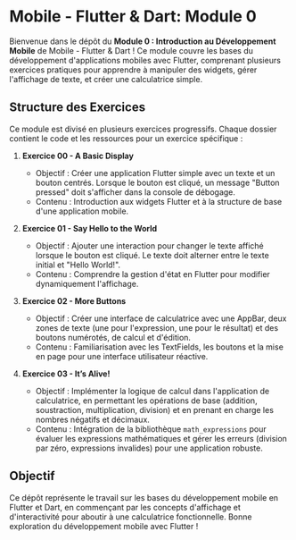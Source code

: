 # Mobile - Flutter & Dart: Module 0

Bienvenue dans le dépôt du **Module 0 : Introduction au Développement Mobile** de Mobile - Flutter & Dart ! Ce module couvre les bases du développement d'applications mobiles avec Flutter, comprenant plusieurs exercices pratiques pour apprendre à manipuler des widgets, gérer l'affichage de texte, et créer une calculatrice simple.

## Structure des Exercices

Ce module est divisé en plusieurs exercices progressifs. Chaque dossier contient le code et les ressources pour un exercice spécifique :

1. **Exercice 00 - A Basic Display**
   - Objectif : Créer une application Flutter simple avec un texte et un bouton centrés. Lorsque le bouton est cliqué, un message "Button pressed" doit s'afficher dans la console de débogage.
   - Contenu : Introduction aux widgets Flutter et à la structure de base d'une application mobile.

2. **Exercice 01 - Say Hello to the World**
   - Objectif : Ajouter une interaction pour changer le texte affiché lorsque le bouton est cliqué. Le texte doit alterner entre le texte initial et "Hello World!".
   - Contenu : Comprendre la gestion d'état en Flutter pour modifier dynamiquement l'affichage.

3. **Exercice 02 - More Buttons**
   - Objectif : Créer une interface de calculatrice avec une AppBar, deux zones de texte (une pour l'expression, une pour le résultat) et des boutons numérotés, de calcul et d'édition.
   - Contenu : Familiarisation avec les TextFields, les boutons et la mise en page pour une interface utilisateur réactive.

4. **Exercice 03 - It’s Alive!**
   - Objectif : Implémenter la logique de calcul dans l'application de calculatrice, en permettant les opérations de base (addition, soustraction, multiplication, division) et en prenant en charge les nombres négatifs et décimaux.
   - Contenu : Intégration de la bibliothèque `math_expressions` pour évaluer les expressions mathématiques et gérer les erreurs (division par zéro, expressions invalides) pour une application robuste.

## Objectif

Ce dépôt représente le travail sur les bases du développement mobile en Flutter et Dart, en commençant par les concepts d'affichage et d'interactivité pour aboutir à une calculatrice fonctionnelle. Bonne exploration du développement mobile avec Flutter !
